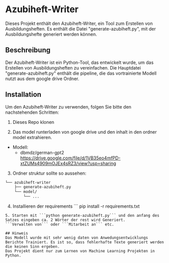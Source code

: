 # Azubiheft-Writer

Dieses Projekt enthält den Azubiheft-Writer, ein Tool zum Erstellen von Ausbildungsheften. Es enthält die Datei "generate-azubiheft.py", mit der Ausbildungshefte generiert werden können.

## Beschreibung

Der Azubiheft-Writer ist ein Python-Tool, das entwickelt wurde, um das Erstellen von Ausbildungsheften zu vereinfachen. Die Hauptdatei "generate-azubiheft.py" enthält die pipeline, die das vortrainierte Modell nutzt aus dem google drive Ordner.

## Installation

Um den Azubiheft-Writer zu verwenden, folgen Sie bitte den nachstehenden Schritten:

1. Dieses Repo klonen

2. Das model runterladen von google drive und den inhalt in den ordner model extrahieren.
- Modell: 
    - dbmdz/german-gpt2 https://drive.google.com/file/d/1VB35eo4mfPD-xtZUMs4909mOJEx4sRZ3/view?usp=sharing
3. Ordner struktur sollte so aussehen:
```bash
└── azubiheft-writer
    ├── generate-azubiheft.py
    └── model/
        └── ...

```

4. Installieren der requirements ```
pip install -r requirements.txt
```
5. Starten mit ```python generate-azubiheft.py``` und den anfang des Satzes eingeben ca. 2 Wörter der rest wird Generiert.
```Verwalten von``` oder ```Mitarbeit an``` etc.

## Hinweis
Das Modell wurde mit sehr wenig daten von Anwedungsentwicklungs Berichte Trainiert. Es ist so, dass fehlerhafte Texte generiert werden die keinen Sinn ergeben.
Das Projekt dient nur zum Lernen von Machine Learning Projekten in Python.

